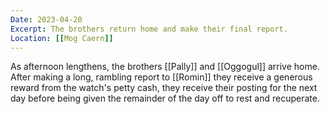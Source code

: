 ```yaml
---
Date: 2023-04-20
Excerpt: The brothers return home and make their final report.
Location: [[Mog Caern]]
---
```

As afternoon lengthens, the brothers [[Pally]] and [[Oggogul]] arrive home. After making a long, rambling report to [[Romin]] they receive a generous reward from the watch's petty cash, they receive their posting for the next day before being given the remainder of the day off to rest and recuperate.